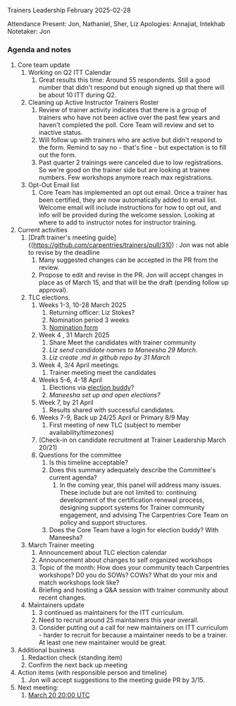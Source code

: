 Trainers Leadership February 2025-02-28

Attendance
Present: Jon, Nathaniel, Sher, Liz
Apologies: Annajiat, Intekhab
Notetaker: Jon

### Agenda and notes

1.  Core team update
    1.  Working on Q2 ITT Calendar
        1.  Great results this time: Around 55 respondents. Still a good number that didn't respond but enough signed up that there will be about 10 ITT during Q2.
    2.  Cleaning up Active Instructor Trainers Roster
        1.  Review of trainer activity indicates that there is a group of trainers who have not been active over the past few years and haven't completed the poll. Core Team will review and set to inactive status.
        2.  Will follow up with trainers who are active but didn't respond to the form. Remind to say no - that's fine - but expectation is to fill out the form.
        3.  Past quarter 2 trainings were canceled due to low registrations. So we're good on the trainer side but are looking at trainee numbers. Few workshops anymore reach max registrations.
    3. Opt-Out Email list
	    1. Core Team has implemented an opt out email. Once a trainer has been certified, they are now automatically added to email list. Welcome email will include instructions for how to opt out, and info will be provided during the welcome session. Looking at where to add to instructor notes for instructor training.
2.  Current activities
	1. [Draft trainer's meeting guide]{(https://github.com/carpentries/trainers/pull/310) : Jon was not able to revise by the deadline
		1. Many suggested changes can be accepted in the PR from the review.
		2. Propose to edit and revise in the PR. Jon will accept changes in place as of March 15, and that will be the draft (pending follow up approval).
	2. TLC elections.
	    1. Weeks 1-3, 10-28 March 2025
		    1. Returning officer: Liz Stokes?
		    2. Nomination period 3 weeks 
		    3. [Nomination form](https://docs.google.com/forms/d/1TjTCnEkOHUgIh2wAwt91et8mpJHOQZ2r9MBJOmmDK_M/edit)
	    2. Week 4 , 31 March 2025
	        1. Share Meet the candidates with trainer community
	        2. *Liz send candidate names to Maneesha 29 March*.
	        3. *Liz create .md in github repo by 31 March*
	    3. Week 4, 3/4 April meetings.
		    1. Trainer meeting meet the candidates
	    4. Weeks 5-6, 4-18 April
		    1. Elections via [election buddy](https://electionbuddy.com/process/)? 
		    2. *Maneesha set up and open elections?*
	    5. Week 7, by 21 April
		    1. Results shared with successful candidates. 
	    6. Weeks 7-9, Back up 24/25 April or Primary 8/9 May
		    1. First meeting of new TLC (subject to member availability/timezones)
	    7. (Check-in on candidate recruitment at Trainer Leadership March 20/21)
	    8. Questions for the committee
		    1. Is this timeline acceptable?
		    2. Does this summary adequately describe the Committee's current agenda?
			    1. In the coming year, this panel will address many issues. These include but are not limited to: continuing development of the certification renewal process, designing support systems for Trainer community engagement, and advising The Carpentries Core Team on policy and support structures.
		    3. Does the Core Team have a login for election buddy? With Maneesha?
	3. March Trainer meeting
		1. Announcement about TLC election calendar
		2. Announcement about changes to self organized workshops
		3. Topic of the month: How does your community teach Carpentries workshops? D0 you do SOWs? COWs? What do your mix and match workshops look like?
		4. Briefing and hosting a Q&A session with trainer community about recent changes.
	4. Maintainers update
		1. 3 continued as maintainers for the ITT curriculum.
		2. Need to recruit around 25 maintainers this year overall.
		3.  Consider putting out a call for new maintainers on ITT curriculum - harder to recruit for because a maintainer needs to be a trainer. At least one new maintainer would be great.
3. Additional business
	1. Redaction check (standing item)
	2. Confirm the next back up meeting
4. Action items (with responsible person and timeline)
	1. Jon will accept suggestions to the meeting guide PR by 3/15.
5.  Next meeting:
	1. [March 20 20:00 UTC](https://www.timeanddate.com/worldclock/meetingdetails.html?year=2025&month=3&day=20&hour=20&min=0&sec=0&p1=240&p2=77&p3=75&p4=73)